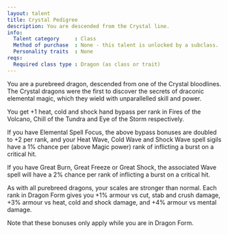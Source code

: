 ```yaml
---
layout: talent
title: Crystal Pedigree
description: You are descended from the Crystal line.
info:
  Talent category     : Class
  Method of purchase  : None - this talent is unlocked by a subclass.
  Personality traits  : None
reqs:
  Required class type : Dragon (as class or trait)
---
```


You are a purebreed dragon, descended from one of the Crystal bloodlines.  The
Crystal dragons were the first to discover the secrets of draconic elemental
magic, which they wield with unparallelled skill and power.

You get +1 heat, cold and shock hand bypass per rank in Fires of the Volcano,
Chill of the Tundra and Eye of the Storm respectively.

If you have Elemental Spell Focus, the above bypass bonuses are doubled to +2
per rank, and your Heat Wave, Cold Wave and Shock Wave spell sigils have a 1%
chance per (above Magic power) rank of inflicting a burst on a critical hit.

If you have Great Burn, Great Freeze or Great Shock, the associated Wave spell
will have a 2% chance per rank of inflicting a burst on a critical hit.

As with all purebreed dragons, your scales are stronger than normal.  Each rank
in Dragon Form gives you +1% armour vs cut, stab and crush damage, +3% armour
vs heat, cold and shock damage, and +4% armour vs mental damage.

Note that these bonuses only apply while you are in Dragon Form.
